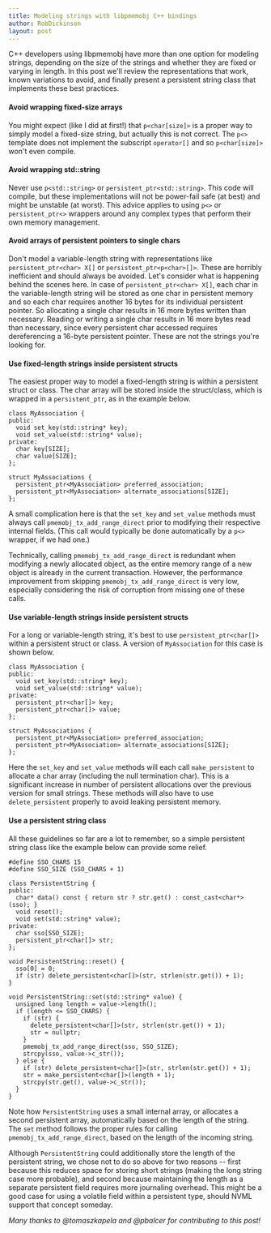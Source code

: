 ```yaml
---
title: Modeling strings with libpmemobj C++ bindings
author: RobDickinson
layout: post
---
```


C++ developers using libpmemobj have more than one option for modeling strings,
depending on the size of the strings and whether they are fixed or varying
in length. In this post we'll review the representations that work,
known variations to avoid, and finally present a persistent string
class that implements these best practices.

#### Avoid wrapping fixed-size arrays

You might expect (like I did at first!) that `p<char[size]>` is a proper way
to simply model a fixed-size string, but actually this is not correct.
The `p<>` template does not implement the subscript `operator[]` and so
`p<char[size]>` won't even compile.

#### Avoid wrapping std::string

Never use `p<std::string>` or `persistent_ptr<std::string>`. This code will
compile, but these implementations will not be power-fail safe (at best)
and might be unstable (at worst). This advice applies to using `p<>`
or `persistent_ptr<>` wrappers around any complex types that perform
their own memory management.

#### Avoid arrays of persistent pointers to single chars

Don't model a variable-length string with representations like
`persistent_ptr<char> X[]` or `persistent_ptr<p<char>[]>`. These are
horribly inefficient and should always be avoided. Let's consider what is
happening behind the scenes here. In case of `persistent_ptr<char> X[]`,
each char in the variable-length string will be stored as one char in
persistent memory and so each char requires another 16 bytes for its
individual persistent pointer. So allocating a single char results in 16
more bytes written than necessary. Reading or writing a single char
results in 16 more bytes read than necessary, since every persistent char
accessed requires dereferencing a 16-byte persistent pointer.
These are not the strings you're looking for.

#### Use fixed-length strings inside persistent structs

The easiest proper way to model a fixed-length string is within a
persistent struct or class. The char array will be stored inside the
struct/class, which is wrapped in a `persistent_ptr`, as in the example below.

```
class MyAssociation {
public:
  void set_key(std::string* key);
  void set_value(std::string* value);
private:
  char key[SIZE];
  char value[SIZE];
};

struct MyAssociations {
  persistent_ptr<MyAssociation> preferred_association;
  persistent_ptr<MyAssociation> alternate_associations[SIZE];
};
```

A small complication here is that the `set_key` and `set_value` methods
must always call `pmemobj_tx_add_range_direct` prior to modifying their
respective internal fields. (This call would typically be done automatically
by a `p<>` wrapper, if we had one.)

Technically, calling `pmemobj_tx_add_range_direct` is redundant when
modifying a newly allocated object, as the entire memory range of a new
object is already in the current transaction. However, the performance
improvement from skipping `pmemobj_tx_add_range_direct` is very low,
especially considering the risk of corruption from missing one of these calls.

#### Use variable-length strings inside persistent structs

For a long or variable-length string, it's best to use `persistent_ptr<char[]>`
within a persistent struct or class. A version of `MyAssociation` for this
case is shown below.

```
class MyAssociation {
public:
  void set_key(std::string* key);
  void set_value(std::string* value);
private:
  persistent_ptr<char[]> key;
  persistent_ptr<char[]> value;
};

struct MyAssociations {
  persistent_ptr<MyAssociation> preferred_association;
  persistent_ptr<MyAssociation> alternate_associations[SIZE];
};
```

Here the `set_key` and `set_value` methods will each call `make_persistent` to
allocate a char array (including the null termination char). This is a
significant increase in number of persistent allocations over the previous
version for small strings. These methods will also have to use
`delete_persistent` properly to avoid leaking persistent memory.

#### Use a persistent string class

All these guidelines so far are a lot to remember, so a simple persistent
string class like the example below can provide some relief.

```
#define SSO_CHARS 15
#define SSO_SIZE (SSO_CHARS + 1)

class PersistentString {
public:
  char* data() const { return str ? str.get() : const_cast<char*>(sso); }
  void reset();
  void set(std::string* value);
private:
  char sso[SSO_SIZE];
  persistent_ptr<char[]> str;
};

void PersistentString::reset() { 
  sso[0] = 0;
  if (str) delete_persistent<char[]>(str, strlen(str.get()) + 1);
}

void PersistentString::set(std::string* value) {
  unsigned long length = value->length();
  if (length <= SSO_CHARS) {
    if (str) {
      delete_persistent<char[]>(str, strlen(str.get()) + 1);
      str = nullptr;
    }
    pmemobj_tx_add_range_direct(sso, SSO_SIZE);
    strcpy(sso, value->c_str());
  } else {
    if (str) delete_persistent<char[]>(str, strlen(str.get()) + 1);
    str = make_persistent<char[]>(length + 1);
    strcpy(str.get(), value->c_str());
  }
}
```

Note how `PersistentString` uses a small internal array, or allocates a
second persistent array, automatically based on the length of the string.
The `set` method follows the proper rules for calling
`pmemobj_tx_add_range_direct`, based on the length of the incoming string.

Although `PersistentString` could additionally store the length of the
persistent string, we chose not to do so above for two reasons -- first
because this reduces space for storing short strings (making the long string
case more probable), and second because maintaining the length as a separate
persistent field requires more journaling overhead. This might be a good case
for using a volatile field within a persistent type, should NVML support
that concept someday.

*Many thanks to @tomaszkapela and @pbalcer for contributing to this post!*
